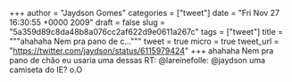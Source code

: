 
+++
author = "Jaydson Gomes"
categories = ["tweet"]
date = "Fri Nov 27 16:30:55 +0000 2009"
draft = false
slug = "5a359d89c8da48b8a076cc2af622d9e0611a267c"
tags = ["tweet"]
title = """ahahaha Nem pra pano de c..."""
tweet = true
micro = true
tweet_url = "https://twitter.com/jaydson/status/6115979424"
+++
ahahaha Nem pra pano de chão eu usaria uma dessas RT: @lareinefolle: @jaydson uma camiseta do IE? o.O

